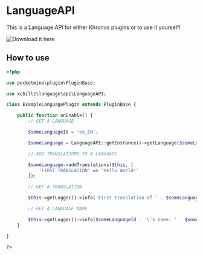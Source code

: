 # LanguageAPI

This is a Language API for either Khronos plugins or to use it yourself!

![Download it here](https://github.com/KhronosDevs/LanguageAPI/releases/latest/download/LanguageAPI_v1.0.phar)

## How to use

```php
<?php

use pocketmine\plugin\PluginBase;

use xchillz\language\api\LanguageAPI;

class ExampleLanguagePlugin extends PluginBase {

    public function onEnable() {
        // GET A LANGUAGE

        $someLanguageId = 'en_EN';

        $someLanguage = LanguageAPI::getInstance()->getLanguage($someLanguage);

        // ADD TRANSLATIONS TO A LANGUAGE

        $someLanguage->addTranslations($this, [
            'FIRST_TRANSLATION' => 'Hello World!'
        ]);

        // GET A TRANSLATION

        $this->getLogger()->info('First translation of ' . $someLanguageId . ': ' . $someLanguage->getTranslation('FIRST_TRANSLATION'));

        // GET A LANGUAGE NAME

        $this->getLogger()->info($someLanguageId . '\'s name: ' . $someLanguage->getNames()[$someLanguageId]);
    }

}

?>
```
